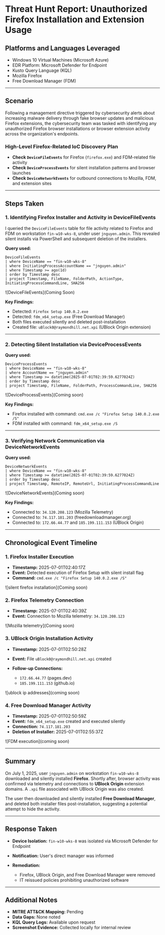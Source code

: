# Threat Hunt Report: Unauthorized Firefox Installation and Extension Usage

## Platforms and Languages Leveraged

* Windows 10 Virtual Machines (Microsoft Azure)
* EDR Platform: Microsoft Defender for Endpoint
* Kusto Query Language (KQL)
* Mozilla Firefox
* Free Download Manager (FDM)

---

## Scenario

Following a management directive triggered by cybersecurity alerts about increasing malware delivery through fake browser updates and malicious Firefox extensions, the cybersecurity team was tasked with identifying any unauthorized Firefox browser installations or browser extension activity across the organization's endpoints.

### High-Level Firefox-Related IoC Discovery Plan

* **Check `DeviceFileEvents`** for Firefox (`firefox.exe`) and FDM-related file activity
* **Check `DeviceProcessEvents`** for silent installation patterns and browser launches
* **Check `DeviceNetworkEvents`** for outbound connections to Mozilla, FDM, and extension sites

---

## Steps Taken

### 1. Identifying Firefox Installer and Activity in DeviceFileEvents

I queried the `DeviceFileEvents` table for file activity related to Firefox and FDM on workstation `fin-w10-wks-8`, under user `jnguyen.admin`. This revealed silent installs via PowerShell and subsequent deletion of the installers.

**Query used:**

```kusto
DeviceFileEvents
| where DeviceName == "fin-w10-wks-8"
| where InitiatingProcessAccountName == "jnguyen.admin"
| where Timestamp >= ago(1d)
| order by Timestamp desc
| project Timestamp, FileName, FolderPath, ActionType, InitiatingProcessCommandLine, SHA256
```

![DeviceFileEvents](Coming Soon)

**Key Findings:**

* Detected: `Firefox Setup 140.0.2.exe`
* Detected: `fdm_x64_setup.exe` (Free Download Manager)
* Both files executed silently and deleted post-installation
* Created file: `uBlock0@raymondhill.net.xpi` (UBlock Origin extension)

---

### 2. Detecting Silent Installation via DeviceProcessEvents

**Query used:**

```kusto
DeviceProcessEvents
| where DeviceName == "fin-w10-wks-8"
| where AccountName == "jnguyen.admin"
| where Timestamp >= datetime(2025-07-01T02:39:59.6277024Z)
| order by Timestamp desc
| project Timestamp, FileName, FolderPath, ProcessCommandLine, SHA256
```

![DeviceProcessEvents](Coming soon)

**Key Findings:**

* Firefox installed with command: `cmd.exe /c "Firefox Setup 140.0.2.exe /S"`
* FDM installed with command: `fdm_x64_setup.exe /S`

---

### 3. Verifying Network Communication via DeviceNetworkEvents

**Query used:**

```kusto
DeviceNetworkEvents
| where DeviceName == "fin-w10-wks-8"
| where Timestamp >= datetime(2025-07-01T02:39:59.6277024Z)
| order by Timestamp desc
| project Timestamp, RemoteIP, RemoteUrl, InitiatingProcessCommandLine
```

![DeviceNetworkEvents](Coming soon)

**Key Findings:**

* Connected to: `34.120.208.123` (Mozilla Telemetry)
* Connected to: `74.117.181.203` (freedownloadmanager.org)
* Connected to: `172.66.44.77` and `185.199.111.153` (UBlock Origin)

---

## Chronological Event Timeline

### 1. Firefox Installer Execution

* **Timestamp:** 2025-07-01T02:40:17Z
* **Event:** Detected execution of Firefox Setup with silent install flag
* **Command:** `cmd.exe /c "Firefox Setup 140.0.2.exe /S"`

![silent firefox installation](Coming soon)

### 2. Firefox Telemetry Connection

* **Timestamp:** 2025-07-01T02:40:39Z
* **Event:** Connection to Mozilla telemetry: `34.120.208.123`

![Mozilla telemetry](Coming soon)

### 3. UBlock Origin Installation Activity

* **Timestamp:** 2025-07-01T02:50:28Z
* **Event:** File `uBlock0@raymondhill.net.xpi` created
* **Follow-up Connections:**

  * `172.66.44.77` (pages.dev)
  * `185.199.111.153` (github.io)

![ublock ip addresses](coming soon)

### 4. Free Download Manager Activity

* **Timestamp:** 2025-07-01T02:50:59Z
* **Event:** `fdm_x64_setup.exe` created and executed silently
* **Connection:** `74.117.181.203`
* **Deletion of Installer:** 2025-07-01T02:55:37Z

![FDM execution](coming soon)

---

## Summary

On July 1, 2025, user `jnguyen.admin` on workstation `fin-w10-wks-8` downloaded and silently installed **Firefox**. Shortly after, browser activity was confirmed via telemetry and connections to **UBlock Origin** extension domains. A `.xpi` file associated with UBlock Origin was also created.

The user then downloaded and silently installed **Free Download Manager**, and deleted both installer files post-installation, suggesting a potential attempt to hide the activity.

---

## Response Taken

* **Device Isolation:** `fin-w10-wks-8` was isolated via Microsoft Defender for Endpoint
* **Notification:** User's direct manager was informed
* **Remediation:**

  * Firefox, UBlock Origin, and Free Download Manager were removed
  * IT reissued policies prohibiting unauthorized software

---

## Additional Notes

* **MITRE ATT\&CK Mapping:** Pending
* **Data Gaps:** None noted
* **KQL Query Logs:** Available upon request
* **Screenshot Evidence:** Collected locally for internal review
